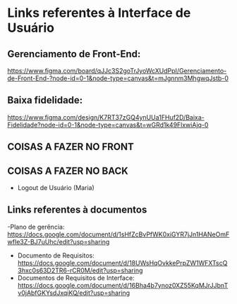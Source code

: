 # Links referentes à Interface de Usuário
## Gerenciamento de Front-End:
https://www.figma.com/board/qJJc3S2goTrJyoWcXUdPpI/Gerenciamento-de-Front-End-?node-id=0-1&node-type=canvas&t=mJgnnm3MhgwqJstb-0

## Baixa fidelidade:
https://www.figma.com/design/K7RT37zGQ4ynUUa1FHuf2D/Baixa-Fidelidade?node-id=0-1&node-type=canvas&t=wGRd1k49FlxwiAjq-0

## COISAS A FAZER NO FRONT

## COISAS A FAZER NO BACK
- Logout de Usuário (Maria)

## Links referentes à documentos
-Plano de gerência: https://docs.google.com/document/d/1sHfZcBvPfWK0xiGYR7jJn1HANeOmFwfIe3Z-BJ7uUhc/edit?usp=sharing
- Documento de Requisitos: https://docs.google.com/document/d/18UWsHqOvkkePrpZW1WFXTscQ3hxc0s63D2TR6-rCR0M/edit?usp=sharing
- Documentos de Requisitos de Interface: https://docs.google.com/document/d/16Bha4b7ynoz0XZ55KqMJrJJbnTv0jAbfGKYsdJxqiKQ/edit?usp=sharing
